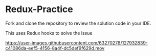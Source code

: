 # Redux-Practice

Fork and clone the repository to review the solution code in your IDE. 

This uses Redux hooks to solve the issue



https://user-images.githubusercontent.com/63270278/127932839-c41086da-eef5-4156-8a4f-dc5def9f629d.mov


